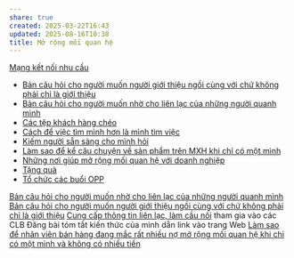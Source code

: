 ```yaml
---
share: true
created: 2025-03-22T16:43
updated: 2025-08-16T10:38
title: Mở rộng mối quan hệ
---
```

[Mạng kết nối nhu cầu](../../%F0%9F%93%90D%E1%BB%B1%20%C3%A1n/M%E1%BA%A1ng%20k%E1%BA%BFt%20n%E1%BB%91i%20nhu%20c%E1%BA%A7u/index.md)
- [Bản câu hỏi cho người muốn người giới thiệu ngồi cùng với chứ không phải chỉ là giới thiệu](./B%E1%BA%A3n%20c%C3%A2u%20h%E1%BB%8Fi%20cho%20ng%C6%B0%E1%BB%9Di%20mu%E1%BB%91n%20ng%C6%B0%E1%BB%9Di%20gi%E1%BB%9Bi%20thi%E1%BB%87u%20ng%E1%BB%93i%20c%C3%B9ng%20v%E1%BB%9Bi%20ch%E1%BB%A9%20kh%C3%B4ng%20ph%E1%BA%A3i%20ch%E1%BB%89%20l%C3%A0%20gi%E1%BB%9Bi%20thi%E1%BB%87u.md)
- [Bản câu hỏi cho người muốn nhờ cho liên lạc của những người quanh mình](./B%E1%BA%A3n%20c%C3%A2u%20h%E1%BB%8Fi%20cho%20ng%C6%B0%E1%BB%9Di%20mu%E1%BB%91n%20nh%E1%BB%9D%20cho%20li%C3%AAn%20l%E1%BA%A1c%20c%E1%BB%A7a%20nh%E1%BB%AFng%20ng%C6%B0%E1%BB%9Di%20quanh%20m%C3%ACnh.md)
- [Các tệp khách hàng chéo](./C%C3%A1c%20t%E1%BB%87p%20kh%C3%A1ch%20h%C3%A0ng%20ch%C3%A9o.md)
- [Cách để việc tìm mình hơn là mình tìm việc](./C%C3%A1ch%20%C4%91%E1%BB%83%20vi%E1%BB%87c%20t%C3%ACm%20m%C3%ACnh%20h%C6%A1n%20l%C3%A0%20m%C3%ACnh%20t%C3%ACm%20vi%E1%BB%87c.md)
- [Kiếm người sẵn sàng cho mình hỏi](./Ki%E1%BA%BFm%20ng%C6%B0%E1%BB%9Di%20s%E1%BA%B5n%20s%C3%A0ng%20cho%20m%C3%ACnh%20h%E1%BB%8Fi.md)
- [Làm sao để kể câu chuyện về sản phẩm trên MXH khi chỉ có một mình](./L%C3%A0m%20sao%20%C4%91%E1%BB%83%20k%E1%BB%83%20c%C3%A2u%20chuy%E1%BB%87n%20v%E1%BB%81%20s%E1%BA%A3n%20ph%E1%BA%A9m%20tr%C3%AAn%20MXH%20khi%20ch%E1%BB%89%20c%C3%B3%20m%E1%BB%99t%20m%C3%ACnh.md)
- [Những nơi giúp mở rộng mối quan hệ với doanh nghiệp](./Nh%E1%BB%AFng%20n%C6%A1i%20gi%C3%BAp%20m%E1%BB%9F%20r%E1%BB%99ng%20m%E1%BB%91i%20quan%20h%E1%BB%87%20v%E1%BB%9Bi%20doanh%20nghi%E1%BB%87p.md)
- [Tặng quà](./T%E1%BA%B7ng%20qu%C3%A0.md)
- [Tổ chức các buổi OPP](./T%E1%BB%95%20ch%E1%BB%A9c%20c%C3%A1c%20bu%E1%BB%95i%20OPP.md)

[Bản câu hỏi cho người muốn nhờ cho liên lạc của những người quanh mình](./B%E1%BA%A3n%20c%C3%A2u%20h%E1%BB%8Fi%20cho%20ng%C6%B0%E1%BB%9Di%20mu%E1%BB%91n%20nh%E1%BB%9D%20cho%20li%C3%AAn%20l%E1%BA%A1c%20c%E1%BB%A7a%20nh%E1%BB%AFng%20ng%C6%B0%E1%BB%9Di%20quanh%20m%C3%ACnh.md)
[Bản câu hỏi cho người muốn người giới thiệu ngồi cùng với chứ không phải chỉ là giới thiệu](./B%E1%BA%A3n%20c%C3%A2u%20h%E1%BB%8Fi%20cho%20ng%C6%B0%E1%BB%9Di%20mu%E1%BB%91n%20ng%C6%B0%E1%BB%9Di%20gi%E1%BB%9Bi%20thi%E1%BB%87u%20ng%E1%BB%93i%20c%C3%B9ng%20v%E1%BB%9Bi%20ch%E1%BB%A9%20kh%C3%B4ng%20ph%E1%BA%A3i%20ch%E1%BB%89%20l%C3%A0%20gi%E1%BB%9Bi%20thi%E1%BB%87u.md)
[Cung cấp thông tin liên lạc, làm cầu nối](../%C3%9D%20t%C6%B0%E1%BB%9Fng%20ki%E1%BA%BFm%20ti%E1%BB%81n/%C3%9D%20t%C6%B0%E1%BB%9Fng/C%C3%B4ng%20vi%E1%BB%87c%20th%E1%BB%9Di%20v%E1%BB%A5,%20c%E1%BB%99ng%20t%C3%A1c%20vi%C3%AAn/T%C3%ACm%20ng%C6%B0%E1%BB%9Di/Cung%20c%E1%BA%A5p%20th%C3%B4ng%20tin%20li%C3%AAn%20l%E1%BA%A1c,%20l%C3%A0m%20c%E1%BA%A7u%20n%E1%BB%91i.md)
tham gia vào các CLB
Đăng bài tóm tắt kiến thức của mình dẫn link vào trang Web
[Làm sao để nhân viên bán hàng đang mắc rất nhiều nợ mở rộng mối quan hệ khi chỉ có một mình và không có nhiều tiền](../../%F0%9F%93%90D%E1%BB%B1%20%C3%A1n/Gi%C3%BAp%20nhau%20tho%C3%A1t%20n%E1%BB%A3/T%C3%A0i%20li%E1%BB%87u/L%C3%A0m%20sao%20%C4%91%E1%BB%83%20nh%C3%A2n%20vi%C3%AAn%20b%C3%A1n%20h%C3%A0ng%20%C4%91ang%20m%E1%BA%AFc%20r%E1%BA%A5t%20nhi%E1%BB%81u%20n%E1%BB%A3%20m%E1%BB%9F%20r%E1%BB%99ng%20m%E1%BB%91i%20quan%20h%E1%BB%87%20khi%20ch%E1%BB%89%20c%C3%B3%20m%E1%BB%99t%20m%C3%ACnh%20v%C3%A0%20kh%C3%B4ng%20c%C3%B3%20nhi%E1%BB%81u%20ti%E1%BB%81n.md)
